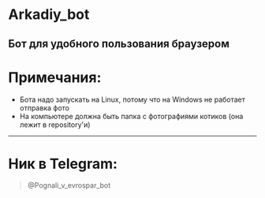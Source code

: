 # Arkadiy_bot
Бот для удобного пользования браузером
-------------
# Примечания:
- Бота надо запускать на Linux, потому что на Windows не работает отправка фото
- На компьютере должна быть папка с фотографиями котиков (она лежит в repository'и)
-------------
# Ник в Telegram:
> @Pognali_v_evrospar_bot